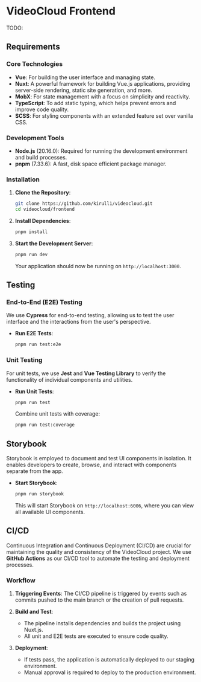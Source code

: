 # VideoCloud Frontend

TODO:

## Requirements

### Core Technologies

- **Vue**: For building the user interface and managing state.
- **Nuxt**: A powerful framework for building Vue.js applications, providing server-side rendering, static site generation, and more.
- **MobX**: For state management with a focus on simplicity and reactivity.
- **TypeScript**: To add static typing, which helps prevent errors and improve code quality.
- **SCSS**: For styling components with an extended feature set over vanilla CSS.

### Development Tools

- **Node.js** (20.16.0): Required for running the development environment and build processes.
- **pnpm** (7.33.6): A fast, disk space efficient package manager.

### Installation

1. **Clone the Repository**:
   ```bash
   git clone https://github.com/kirull1/videocloud.git
   cd videocloud/frontend
   ```

2. **Install Dependencies**:
   ```bash
   pnpm install
   ```

3. **Start the Development Server**:
   ```bash
   pnpm run dev
   ```

   Your application should now be running on `http://localhost:3000`.

## Testing

### End-to-End (E2E) Testing

We use **Cypress** for end-to-end testing, allowing us to test the user interface and the interactions from the user's perspective.

- **Run E2E Tests**:
  ```bash
  pnpm run test:e2e
  ```

### Unit Testing

For unit tests, we use **Jest** and **Vue Testing Library** to verify the functionality of individual components and utilities.

- **Run Unit Tests**:
  ```bash
  pnpm run test
  ```

  Combine unit tests with coverage:
  ```bash
  pnpm run test:coverage
  ```

## Storybook

Storybook is employed to document and test UI components in isolation. It enables developers to create, browse, and interact with components separate from the app.

- **Start Storybook**:
  ```bash
  pnpm run storybook
  ```

  This will start Storybook on `http://localhost:6006`, where you can view all available UI components.

## CI/CD

Continuous Integration and Continuous Deployment (CI/CD) are crucial for maintaining the quality and consistency of the VideoCloud project. We use **GitHub Actions** as our CI/CD tool to automate the testing and deployment processes.

### Workflow

1. **Triggering Events**: The CI/CD pipeline is triggered by events such as commits pushed to the main branch or the creation of pull requests.

2. **Build and Test**:
   - The pipeline installs dependencies and builds the project using Nuxt.js.
   - All unit and E2E tests are executed to ensure code quality.

3. **Deployment**:
   - If tests pass, the application is automatically deployed to our staging environment.
   - Manual approval is required to deploy to the production environment.
